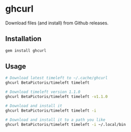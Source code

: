 # ghcurl

Download files (and install) from Github releases.

## Installation

```bash
gem install ghcurl
```

## Usage

```bash
# Download latest timeleft to ~/.cache/ghcurl
ghcurl BetaPictoris/timeleft timeleft

# Download timeleft version 1.1.0
ghcurl BetaPictoris/timeleft timeleft -v1.1.0

# Download and install it
ghcurl BetaPictoris/timeleft timeleft -i 

# Download and install it to a path you like
ghcurl BetaPictoris/timeleft timeleft -i ~/.local/bin
```
